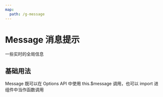 ```yaml
---
map:
  path: /g-message
---
```


# Message 消息提示

一些实时的全局信息

## 基础用法

Message 既可以在 Options API 中使用 this.$message 调用，也可以 import 进组件中当作函数调用

<demo src="./demo/basic.vue"></demo>

<!-- ## 禁用状态

<demo src="./demo/demo-disabled.vue"></demo>

## 各种尺寸的按钮

<demo src="./demo/demo-size.vue"></demo> -->
